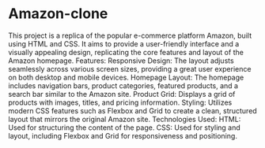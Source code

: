 # Amazon-clone
This project is a replica of the popular e-commerce platform Amazon, built using HTML and CSS. It aims to provide a user-friendly interface and a visually appealing design, replicating the core features and layout of the Amazon homepage.
Features:
Responsive Design: The layout adjusts seamlessly across various screen sizes, providing a great user experience on both desktop and mobile devices.
Homepage Layout: The homepage includes navigation bars, product categories, featured products, and a search bar similar to the Amazon site.
Product Grid: Displays a grid of products with images, titles, and pricing information.
Styling: Utilizes modern CSS features such as Flexbox and Grid to create a clean, structured layout that mirrors the original Amazon site.
Technologies Used:
HTML: Used for structuring the content of the page.
CSS: Used for styling and layout, including Flexbox and Grid for responsiveness and positioning.
